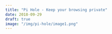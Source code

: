 ```yaml
---
title: "Pi Hole - Keep your browsing private"
date: 2018-09-29
draft: true
image: "/img/pi-hole/image1.png"
---
```



